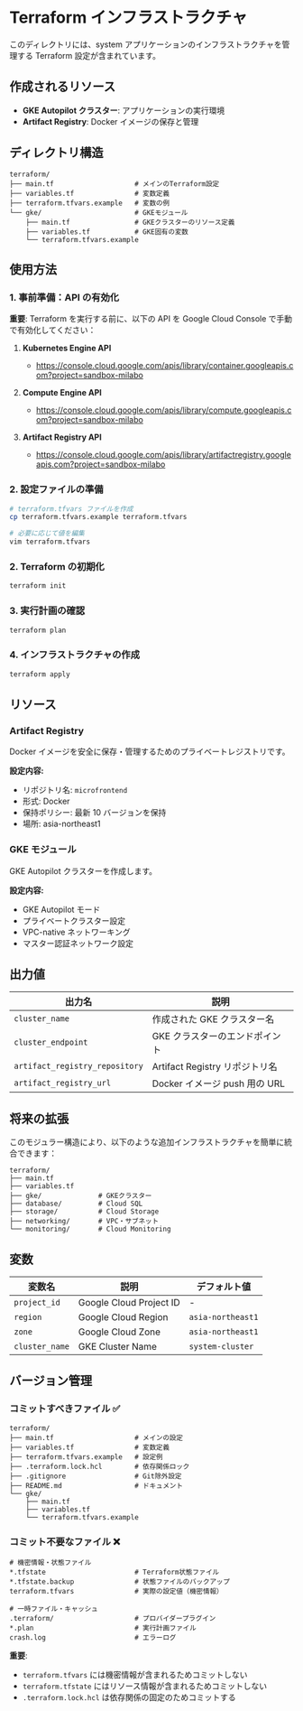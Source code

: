 # Terraform インフラストラクチャ

このディレクトリには、system アプリケーションのインフラストラクチャを管理する Terraform 設定が含まれています。

## 作成されるリソース

- **GKE Autopilot クラスター**: アプリケーションの実行環境
- **Artifact Registry**: Docker イメージの保存と管理

## ディレクトリ構造

```
terraform/
├── main.tf                    # メインのTerraform設定
├── variables.tf               # 変数定義
├── terraform.tfvars.example   # 変数の例
└── gke/                       # GKEモジュール
    ├── main.tf                # GKEクラスターのリソース定義
    ├── variables.tf           # GKE固有の変数
    └── terraform.tfvars.example
```

## 使用方法

### 1. 事前準備：API の有効化

**重要**: Terraform を実行する前に、以下の API を Google Cloud Console で手動で有効化してください：

1. **Kubernetes Engine API**

   - https://console.cloud.google.com/apis/library/container.googleapis.com?project=sandbox-milabo

2. **Compute Engine API**

   - https://console.cloud.google.com/apis/library/compute.googleapis.com?project=sandbox-milabo

3. **Artifact Registry API**
   - https://console.cloud.google.com/apis/library/artifactregistry.googleapis.com?project=sandbox-milabo

### 2. 設定ファイルの準備

```bash
# terraform.tfvars ファイルを作成
cp terraform.tfvars.example terraform.tfvars

# 必要に応じて値を編集
vim terraform.tfvars
```

### 2. Terraform の初期化

```bash
terraform init
```

### 3. 実行計画の確認

```bash
terraform plan
```

### 4. インフラストラクチャの作成

```bash
terraform apply
```

## リソース

### Artifact Registry

Docker イメージを安全に保存・管理するためのプライベートレジストリです。

**設定内容:**

- リポジトリ名: `microfrontend`
- 形式: Docker
- 保持ポリシー: 最新 10 バージョンを保持
- 場所: asia-northeast1

### GKE モジュール

GKE Autopilot クラスターを作成します。

**設定内容:**

- GKE Autopilot モード
- プライベートクラスター設定
- VPC-native ネットワーキング
- マスター認証ネットワーク設定

## 出力値

| 出力名                         | 説明                           |
| ------------------------------ | ------------------------------ |
| `cluster_name`                 | 作成された GKE クラスター名    |
| `cluster_endpoint`             | GKE クラスターのエンドポイント |
| `artifact_registry_repository` | Artifact Registry リポジトリ名 |
| `artifact_registry_url`        | Docker イメージ push 用の URL  |

## 将来の拡張

このモジュラー構造により、以下のような追加インフラストラクチャを簡単に統合できます：

```
terraform/
├── main.tf
├── variables.tf
├── gke/              # GKEクラスター
├── database/         # Cloud SQL
├── storage/          # Cloud Storage
├── networking/       # VPC・サブネット
└── monitoring/       # Cloud Monitoring
```

## 変数

| 変数名         | 説明                    | デフォルト値      |
| -------------- | ----------------------- | ----------------- |
| `project_id`   | Google Cloud Project ID | -                 |
| `region`       | Google Cloud Region     | `asia-northeast1` |
| `zone`         | Google Cloud Zone       | `asia-northeast1` |
| `cluster_name` | GKE Cluster Name        | `system-cluster`  |

## バージョン管理

### コミットすべきファイル ✅

```
terraform/
├── main.tf                    # メインの設定
├── variables.tf               # 変数定義
├── terraform.tfvars.example   # 設定例
├── .terraform.lock.hcl        # 依存関係ロック
├── .gitignore                 # Git除外設定
├── README.md                  # ドキュメント
└── gke/
    ├── main.tf
    ├── variables.tf
    └── terraform.tfvars.example
```

### コミット不要なファイル ❌

```
# 機密情報・状態ファイル
*.tfstate                      # Terraform状態ファイル
*.tfstate.backup               # 状態ファイルのバックアップ
terraform.tfvars               # 実際の設定値（機密情報）

# 一時ファイル・キャッシュ
.terraform/                    # プロバイダープラグイン
*.plan                         # 実行計画ファイル
crash.log                      # エラーログ
```

**重要**:

- `terraform.tfvars` には機密情報が含まれるためコミットしない
- `terraform.tfstate` にはリソース情報が含まれるためコミットしない
- `.terraform.lock.hcl` は依存関係の固定のためコミットする
